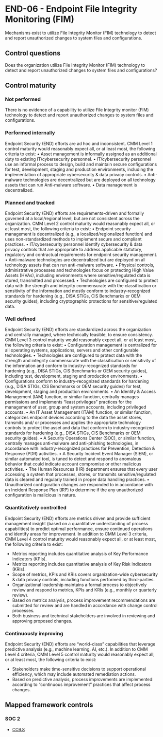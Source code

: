 # END-06 - Endpoint File Integrity Monitoring (FIM)
Mechanisms exist to utilize File Integrity Monitor (FIM) technology to detect and report unauthorized changes to system files and configurations.
## Control questions
Does the organization utilize File Integrity Monitor (FIM) technology to detect and report unauthorized changes to system files and configurations?
## Control maturity
### Not performed
There is no evidence of a capability to utilize File Integrity monitor (FIM) technology to detect and report unauthorized changes to system files and configurations.
### Performed internally
Endpoint Security (END) efforts are ad hoc and inconsistent. CMM Level 1 control maturity would reasonably expect all, or at least most, the following criteria to exist:
•	Asset management is informally assigned as an additional duty to existing IT/cybersecurity personnel.
•	IT/cybersecurity personnel use an informal process to design, build and maintain secure configurations for test, development, staging and production environments, including the implementation of appropriate cybersecurity & data privacy controls.
•	Anti-malware technologies are decentralized but are deployed on all technology assets that can run Anti-malware software. 
•	Data management is decentralized.
### Planned and tracked
Endpoint Security (END) efforts are requirements-driven and formally governed at a local/regional level, but are not consistent across the organization. CMM Level 2 control maturity would reasonably expect all, or at least most, the following criteria to exist:
•	Endpoint security management is decentralized (e.g., a localized/regionalized function) and uses non-standardized methods to implement secure and compliant practices.
•	IT/cybersecurity personnel identify cybersecurity & data privacy controls that are appropriate to address applicable statutory, regulatory and contractual requirements for endpoint security management.
•	Anti-malware technologies are decentralized but are deployed on all technology assets that can run anti-malware software. 
•	Physical controls, administrative processes and technologies focus on protecting High Value Assets (HVAs), including environments where sensitive/regulated data is stored, transmitted and processed.
•	Technologies are configured to protect data with the strength and integrity commensurate with the classification or sensitivity of the information and mostly conform to industry-recognized standards for hardening (e.g., DISA STIGs, CIS Benchmarks or OEM security guides), including cryptographic protections for sensitive/regulated data.
### Well defined
Endpoint Security (END) efforts are standardized across the organization and centrally managed, where technically feasible, to ensure consistency. CMM Level 3 control maturity would reasonably expect all, or at least most, the following criteria to exist:
•	Configuration management is centralized for all operating systems, applications, servers and other configurable technologies.
•	Technologies are configured to protect data with the strength and integrity commensurate with the classification or sensitivity of the information and conform to industry-recognized standards for hardening (e.g., DISA STIGs, CIS Benchmarks or OEM security guides), including test, development, staging and production environments.
•	Configurations conform to industry-recognized standards for hardening (e.g., DISA STIGs, CIS Benchmarks or OEM security guides) for test, development, staging and production environments.
•	An Identity & Access Management (IAM) function, or similar function, centrally manages permissions and implements “least privileges” practices for the management of user, group and system accounts, including privileged accounts.
•	An IT Asset Management (ITAM) function, or similar function, categorizes endpoint devices according to the data the asset stores, transmits and/ or processes and applies the appropriate technology controls to protect the asset and data that conform to industry-recognized standards for hardening (e.g., DISA STIGs, CIS Benchmarks or OEM security guides).
•	A Security Operations Center (SOC), or similar function, centrally manages anti-malware and anti-phishing technologies, in accordance with industry-recognized practices for Prevention, Detection & Response (PDR) activities.
•	A Security Incident Event Manager (SIEM), or similar automated tool, is tuned to detect and respond to anomalous behavior that could indicate account compromise or other malicious activities.
•	The Human Resources (HR) department ensures that every user accessing a system that processes, stores, or transmits sensitive/regulated data is cleared and regularly trained in proper data handling practices. 
•	Unauthorized configuration changes are responded to in accordance with an Incident Response Plan (IRP) to determine if the any unauthorized configuration is malicious in nature.
### Quantitatively controllled
Endpoint Security (END) efforts are metrics driven and provide sufficient management insight (based on a quantitative understanding of process capabilities) to predict optimal performance, ensure continued operations and identify areas for improvement. In addition to CMM Level 3 criteria, CMM Level 4 control maturity would reasonably expect all, or at least most, the following criteria to exist:
- 	Metrics reporting includes quantitative analysis of Key Performance Indicators (KPIs).
- 	Metrics reporting includes quantitative analysis of Key Risk Indicators (KRIs).
- 	Scope of metrics, KPIs and KRIs covers organization-wide cybersecurity & data privacy controls, including functions performed by third-parties.
- 	Organizational leadership maintains a formal process to objectively review and respond to metrics, KPIs and KRIs (e.g., monthly or quarterly review).
- 	Based on metrics analysis, process improvement recommendations are submitted for review and are handled in accordance with change control processes.
- 	Both business and technical stakeholders are involved in reviewing and approving proposed changes.
### Continuously improving
Endpoint Security (END) efforts are “world-class” capabilities that leverage predictive analysis (e.g., machine learning, AI, etc.). In addition to CMM Level 4 criteria, CMM Level 5 control maturity would reasonably expect all, or at least most, the following criteria to exist:
- 	Stakeholders make time-sensitive decisions to support operational efficiency, which may include automated remediation actions.
- 	Based on predictive analysis, process improvements are implemented according to “continuous improvement” practices that affect process changes. 
## Mapped framework controls
### SOC 2
- [CC6.8](../soc2/cc68.md)